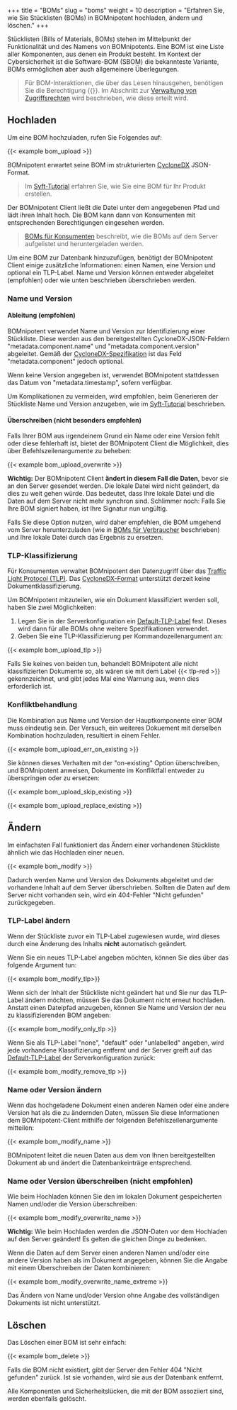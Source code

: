 +++
title = "BOMs"
slug = "boms"
weight = 10
description = "Erfahren Sie, wie Sie Stücklisten (BOMs) in BOMnipotent hochladen, ändern und löschen."
+++

Stücklisten (Bills of Materials, BOMs) stehen im Mittelpunkt der Funktionalität und des Namens von BOMnipotents. Eine BOM ist eine Liste aller Komponenten, aus denen ein Produkt besteht. Im Kontext der Cybersicherheit ist die Software-BOM (SBOM) die bekannteste Variante, BOMs ermöglichen aber auch allgemeinere Überlegungen.

> Für BOM-Interaktionen, die über das Lesen hinausgehen, benötigen Sie die Berechtigung {{<bom-management-de>}}. Im Abschnitt zur [Verwaltung von Zugriffsrechten](/de/client/manager/access-management/) wird beschrieben, wie diese erteilt wird.

## Hochladen

Um eine BOM hochzuladen, rufen Sie Folgendes auf:

{{< example bom_upload >}}

BOMnipotent erwartet seine BOM im strukturierten [CycloneDX](https://cyclonedx.org/) JSON-Format.

> Im [Syft-Tutorial](/de/integration/syft/) erfahren Sie, wie Sie eine BOM für Ihr Produkt erstellen.

Der BOMnipotent Client ließt die Datei unter dem angegebenen Pfad und lädt ihren Inhalt hoch. Die BOM kann dann von Konsumenten mit entsprechenden Berechtigungen eingesehen werden.

> [BOMs für Konsumenten](/de/client/consumer/boms/) beschreibt, wie die BOMs auf dem Server aufgelistet und heruntergeladen werden.

Um eine BOM zur Datenbank hinzuzufügen, benötigt der BOMnipotent Client einige zusätzliche Informationen: einen Namen, eine Version und optional ein TLP-Label. Name und Version können entweder abgeleitet (empfohlen) oder wie unten beschrieben überschrieben werden.

### Name und Version

#### Ableitung (empfohlen)

BOMnipotent verwendet Name und Version zur Identifizierung einer Stückliste. Diese werden aus den bereitgestellten CycloneDX-JSON-Feldern "metadata.component.name" und "metadata.component.version" abgeleitet. Gemäß der [CycloneDX-Spezifikation](https://cyclonedx.org/docs/1.6/json/#metadata_component) ist das Feld "metadata.component" jedoch optional.

Wenn keine Version angegeben ist, verwendet BOMnipotent stattdessen das Datum von "metadata.timestamp", sofern verfügbar.

Um Komplikationen zu vermeiden, wird empfohlen, beim Generieren der Stückliste Name und Version anzugeben, wie im [Syft-Tutorial](/de/integration/syft/) beschrieben.

#### Überschreiben (nicht besonders empfohlen)

Falls Ihrer BOM aus irgendeinem Grund ein Name oder eine Version fehlt oder diese fehlerhaft ist, bietet der BOMnipotent Client die Möglichkeit, dies über Befehlszeilenargumente zu beheben:

{{< example bom_upload_overwrite >}}

**Wichtig:** Der BOMnipotent Client **ändert in diesem Fall die Daten**, bevor sie an den Server gesendet werden. Die lokale Datei wird nicht geändert, da dies zu weit gehen würde. Das bedeutet, dass Ihre lokale Datei und die Daten auf dem Server nicht mehr synchron sind. Schlimmer noch: Falls Sie Ihre BOM signiert haben, ist Ihre Signatur nun ungültig.

Falls Sie diese Option nutzen, wird daher empfehlen, die BOM umgehend vom Server herunterzuladen (wie in [BOMs für Verbraucher](/de/client/consumer/boms/) beschrieben) und Ihre lokale Datei durch das Ergebnis zu ersetzen.

### TLP-Klassifizierung

Für Konsumenten verwaltet BOMnipotent den Datenzugriff über das [Traffic Light Protocol (TLP)](https://www.first.org/tlp/). Das
[CycloneDX-Format](https://cyclonedx.org/) unterstützt derzeit keine Dokumentklassifizierung.

Um BOMnipotent mitzuteilen, wie ein Dokument klassifiziert werden soll, haben Sie zwei Möglichkeiten:
1. Legen Sie in der Serverkonfiguration ein [Default-TLP-Label](/de/server/configuration/optional/tlp-config/) fest. Dieses wird dann für alle BOMs ohne weitere Spezifikationen verwendet.
2. Geben Sie eine TLP-Klassifizierung per Kommandozeilenargument an:

{{< example bom_upload_tlp >}}

Falls Sie keines von beiden tun, behandelt BOMnipotent alle nicht klassifizierten Dokumente so, als wären sie mit dem Label {{< tlp-red >}} gekennzeichnet, und gibt jedes Mal eine Warnung aus, wenn dies erforderlich ist.

### Konfliktbehandlung

Die Kombination aus Name und Version der Hauptkomponente einer BOM muss eindeutig sein. Der Versuch, ein weiteres Dokuement mit derselben Kombination hochzuladen, resultiert in einem Fehler.

{{< example bom_upload_err_on_existing >}}

Sie können dieses Verhalten mit der "on-existing" Option überschreiben, und BOMnipotent anweisen, Dokumente im Konfliktfall entweder zu überspringen oder zu ersetzen:

{{< example bom_upload_skip_existing >}}

{{< example bom_upload_replace_existing >}}

## Ändern

Im einfachsten Fall funktioniert das Ändern einer vorhandenen Stückliste ähnlich wie das Hochladen einer neuen.

{{< example bom_modify >}}

Dadurch werden Name und Version des Dokuments abgeleitet und der vorhandene Inhalt auf dem Server überschrieben. Sollten die Daten auf dem Server nicht vorhanden sein, wird ein 404-Fehler "Nicht gefunden" zurückgegeben.

### TLP-Label ändern

Wenn der Stückliste zuvor ein TLP-Label zugewiesen wurde, wird dieses durch eine Änderung des Inhalts **nicht** automatisch geändert.

Wenn Sie ein neues TLP-Label angeben möchten, können Sie dies über das folgende Argument tun:

{{< example bom_modify_tlp>}}

Wenn sich der Inhalt der Stückliste nicht geändert hat und Sie nur das TLP-Label ändern möchten, müssen Sie das Dokument nicht erneut hochladen. Anstatt einen Dateipfad anzugeben, können Sie Name und Version der neu zu klassifizierenden BOM angeben:

{{< example bom_modify_only_tlp >}}

Wenn Sie als TLP-Label "none", "default" oder "unlabelled" angeben, wird jede vorhandene Klassifizierung entfernt und der Server greift auf das [Default-TLP-Label](/de/server/configuration/optional/tlp-config/) der Serverkonfiguration zurück:

{{< example bom_modify_remove_tlp >}}

### Name oder Version ändern

Wenn das hochgeladene Dokument einen anderen Namen oder eine andere Version hat als die zu ändernden Daten, müssen Sie diese Informationen dem BOMnipotent-Client mithilfe der folgenden Befehlszeilenargumente mitteilen:

{{< example bom_modify_name >}}

BOMnipotent leitet die neuen Daten aus dem von Ihnen bereitgestellten Dokument ab und ändert die Datenbankeinträge entsprechend.

### Name oder Version überschreiben (nicht empfohlen)

Wie beim Hochladen können Sie den im lokalen Dokument gespeicherten Namen und/oder die Version überschreiben:

{{< example bom_modify_overwrite_name >}}

**Wichtig:** Wie beim Hochladen werden die JSON-Daten vor dem Hochladen auf den Server geändert! Es gelten die gleichen Dinge zu bedenken.

Wenn die Daten auf dem Server einen anderen Namen und/oder eine andere Version haben als im Dokument angegeben, können Sie die Angabe mit einem Überschreiben der Daten kombinieren:

{{< example bom_modify_overwrite_name_extreme >}}

Das Ändern von Name und/oder Version ohne Angabe des vollständigen Dokuments ist nicht unterstützt.

## Löschen

Das Löschen einer BOM ist sehr einfach:

{{< example bom_delete >}}

Falls die BOM nicht existiert, gibt der Server den Fehler 404 "Nicht gefunden" zurück. Ist sie vorhanden, wird sie aus der Datenbank entfernt.

Alle Komponenten und Sicherheitslücken, die mit der BOM assoziiert sind, werden ebenfalls gelöscht.

